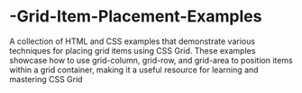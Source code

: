# -Grid-Item-Placement-Examples
A collection of HTML and CSS examples that demonstrate various techniques for placing grid items using CSS Grid. These examples showcase how to use grid-column, grid-row, and grid-area to position items within a grid container, making it a useful resource for learning and mastering CSS Grid
